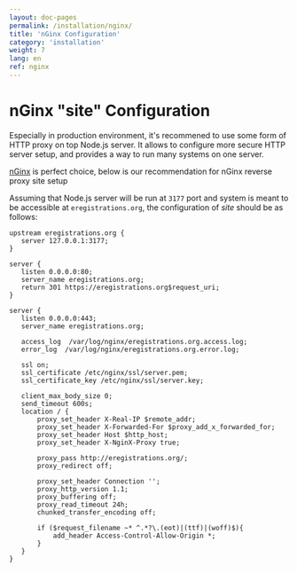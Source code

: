 ```yaml
---
layout: doc-pages
permalink: /installation/nginx/
title: 'nGinx Configuration'
category: 'installation'
weight: 7
lang: en
ref: nginx
---
```


# nGinx "site" Configuration

Especially in production environment, it's recommened to use some form of HTTP proxy on top Node.js server. It allows to configure more secure HTTP server setup, and provides a way to run many systems on one server.

[nGinx](https://nginx.org/en/) is perfect choice, below is our recommendation for nGinx reverse proxy site setup

Assuming that Node.js server will be run at `3177` port and system is meant to be accessible at `eregistrations.org`, the configuration of _site_ should be as follows:

```
upstream eregistrations.org {
   server 127.0.0.1:3177;
}

server {
   listen 0.0.0.0:80;
   server_name eregistrations.org;
   return 301 https://eregistrations.org$request_uri;
}

server {
   listen 0.0.0.0:443;
   server_name eregistrations.org;

   access_log  /var/log/nginx/eregistrations.org.access.log;
   error_log  /var/log/nginx/eregistrations.org.error.log;

   ssl on;
   ssl_certificate /etc/nginx/ssl/server.pem;
   ssl_certificate_key /etc/nginx/ssl/server.key;

   client_max_body_size 0;
   send_timeout 600s;
   location / {
       proxy_set_header X-Real-IP $remote_addr;
       proxy_set_header X-Forwarded-For $proxy_add_x_forwarded_for;
       proxy_set_header Host $http_host;
       proxy_set_header X-NginX-Proxy true;

       proxy_pass http://eregistrations.org/;
       proxy_redirect off;

       proxy_set_header Connection '';
       proxy_http_version 1.1;
       proxy_buffering off;
       proxy_read_timeout 24h;
       chunked_transfer_encoding off;

       if ($request_filename ~* ^.*?\.(eot)|(ttf)|(woff)$){
           add_header Access-Control-Allow-Origin *;
       }
   }
}
```
